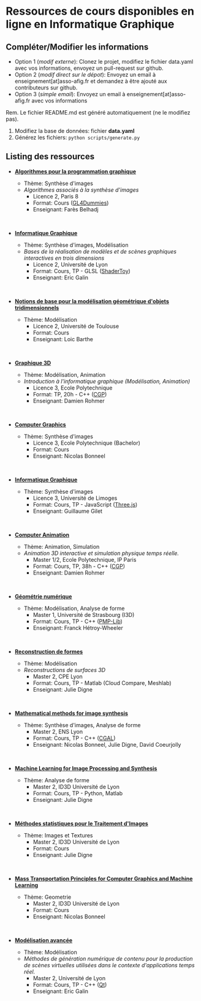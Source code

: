 # Ressources de cours disponibles en ligne en Informatique Graphique 
## Compléter/Modifier les informations 
  - Option 1 (_modif externe_): Clonez le projet, modifiez le fichier data.yaml avec vos informations, envoyez un pull-request sur github.
  - Option 2 (_modif direct sur le dépot_): Envoyez un email à enseignement[at]asso-afig.fr et demandez à être ajouté aux contributeurs sur github.
  - Option 3 (_simple email_): Envoyez un email à enseignement[at]asso-afig.fr avec vos informations


Rem. Le fichier README.md est généré automatiquement (ne le modifiez pas).
  1. Modifiez la base de données: fichier **data.yaml**
  2. Générez les fichiers: `python scripts/generate.py` 
## Listing des ressources

* **[Algorithmes pour la programmation graphique](https://expreg.org/amsi/C/APG2223S1/)** 

  * Thème: Synthèse d'images 
  * _Algorithmes associés à la synthèse d'images_ 
     * Licence 2, Paris 8 
     * Format: Cours ([GL4Dummies](https://gl4d.api8.fr/FR/)) 
     * Enseignant: Farès Belhadj
<br>

* **[Informatique Graphique](https://perso.liris.cnrs.fr/eric.galin/L2)** 

  * Thème: Synthèse d'images, Modélisation 
  * _Bases de la réalisation de modèles et de scènes graphiques interactives en trois dimensions_ 
     * Licence 2, Université de Lyon 
     * Format: Cours, TP - GLSL ([ShaderToy](https://www.shadertoy.com/)) 
     * Enseignant: Eric Galin
<br>

* **[Notions de base pour la modélisation géométrique d'objets tridimensionnels](https://www.irit.fr/~Loic.Barthe/teaching.php#Modelisation)** 

  * Thème: Modélisation 
     * Licence 2, Université de Toulouse 
     * Format: Cours 
     * Enseignant: Loic Barthe
<br>

* **[Graphique 3D](https://imagecomputing.net/course/2023_2024/inf443/lab)** 

  * Thème: Modélisation, Animation 
  * _Introduction à l'informatique graphique (Modélisation, Animation)_ 
     * Licence 3, Ecole Polytechnique 
     * Format: TP, 20h - C++ ([CGP](https://imagecomputing.net/cgp/index.html)) 
     * Enseignant: Damien Rohmer
<br>

* **[Computer Graphics](https://perso.liris.cnrs.fr/nbonneel/poly.pdf)** 

  * Thème: Synthèse d'images 
     * Licence 3, Ecole Polytechnique (Bachelor) 
     * Format: Cours 
     * Enseignant: Nicolas Bonneel
<br>

* **[Informatique Graphique](https://www.unilim.fr/pages_perso/guillaume.gilet/#Licence3)** 

  * Thème: Synthèse d'images 
     * Licence 3, Université de Limoges 
     * Format: Cours, TP - JavaScript ([Three.js](https://threejs.org/)) 
     * Enseignant: Guillaume Gilet
<br>

* **[Computer Animation](https://imagecomputing.net/course/2023_2024/inf585/)** 

  * Thème: Animation, Simulation 
  * _Animation 3D interactive et simulation physique temps réelle._ 
     * Master 1/2, Ecole Polytechnique, IP Paris 
     * Format: Cours, TP, 38h - C++ ([CGP](https://imagecomputing.net/cgp/index.html)) 
     * Enseignant: Damien Rohmer
<br>

* **[Géométrie numérique](https://igg.icube.unistra.fr/index.php/G%c3%a9om%c3%a9trie_num%c3%a9rique)** 

  * Thème: Modélisation, Analyse de forme 
     * Master 1, Université de Strasbourg (I3D) 
     * Format: Cours, TP - C++ ([PMP-Lib](http://www.pmp-library.org/)) 
     * Enseignant: Franck Hétroy-Wheeler
<br>

* **[Reconstruction de formes](https://perso.liris.cnrs.fr/julie.digne/teaching.html)** 

  * Thème: Modélisation 
  * _Reconstructions de surfaces 3D_ 
     * Master 2, CPE Lyon 
     * Format: Cours, TP - Matlab (Cloud Compare, Meshlab) 
     * Enseignant: Julie Digne
<br>

* **[Mathematical methods for image synthesis](https://perso.liris.cnrs.fr/nicolas.bonneel/ENS.html)** 

  * Thème: Synthèse d'images, Analyse de forme 
     * Master 2, ENS Lyon 
     * Format: Cours, TP - C++ ([CGAL](https://www.cgal.org/)) 
     * Enseignant: Nicolas Bonneel, Julie Digne, David Coeurjolly
<br>

* **[Machine Learning for Image Processing and Synthesis](https://perso.liris.cnrs.fr/julie.digne/teaching.html)** 

  * Thème: Analyse de forme 
     * Master 2, ID3D Université de Lyon 
     * Format: Cours, TP - Python, Matlab 
     * Enseignant: Julie Digne
<br>

* **[Méthodes statistiques pour le Traitement d'Images](https://perso.liris.cnrs.fr/julie.digne/teaching.html)** 

  * Thème: Images et Textures 
     * Master 2, ID3D Université de Lyon 
     * Format: Cours 
     * Enseignant: Julie Digne
<br>

* **[Mass Transportation Principles for Computer Graphics and Machine Learning](https://perso.liris.cnrs.fr/nbonneel/Lyon1_Transport.pdf)** 

  * Thème: Geometrie 
     * Master 2, ID3D Université de Lyon 
     * Format: Cours 
     * Enseignant: Nicolas Bonneel
<br>

* **[Modélisation avancée](https://perso.liris.cnrs.fr/eric.galin/M2/)** 

  * Thème: Modélisation 
  * _Méthodes de génération numérique de contenu pour la production de scènes virtuelles utilisées dans le contexte d'applications temps réel._ 
     * Master 2, Université de Lyon 
     * Format: Cours, TP - C++ ([Qt](https://doc.qt.io/qt-6/qtopengl-index.html)) 
     * Enseignant: Eric Galin
<br>

